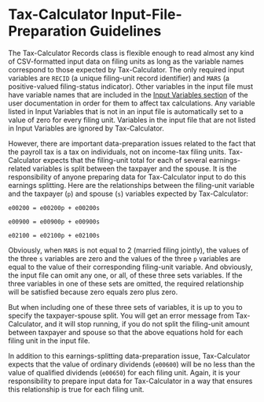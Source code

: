 # Tax-Calculator Input-File-Preparation Guidelines

The Tax-Calculator Records class is flexible enough to read almost any
kind of CSV-formatted input data on filing units as long as the
variable names correspond to those expected by Tax-Calculator.  The
only required input variables are `RECID` (a unique filing-unit record
identifier) and `MARS` (a positive-valued filing-status indicator).
Other variables in the input file must have variable names that are
included in the [Input Variables
section](https://open-source-economics.github.io/Tax-Calculator/index.html#input)
of the user documentation in order for them to affect tax
calculations.  Any variable listed in Input Variables that is not in
an input file is automatically set to a value of zero for every filing
unit.  Variables in the input file that are not listed in Input
Variables are ignored by Tax-Calculator.

However, there are important data-preparation issues related to the
fact that the payroll tax is a tax on individuals, not on income-tax
filing units.  Tax-Calculator expects that the filing-unit total for
each of several earnings-related variables is split between the
taxpayer and the spouse.  It is the responsibility of anyone preparing
data for Tax-Calculator input to do this earnings splitting.  Here are
the relationships between the filing-unit variable and the taxpayer
(`p`) and spouse (`s`) variables expected by Tax-Calculator:

```
e00200 = e00200p + e00200s

e00900 = e00900p + e00900s

e02100 = e02100p + e02100s
```

Obviously, when `MARS` is not equal to 2 (married filing jointly), the
values of the three `s` variables are zero and the values of the three
`p` variables are equal to the value of their corresponding
filing-unit variable.  And obviously, the input file can omit any one,
or all, of these three sets variables.  If the three variables in one
of these sets are omitted, the required relationship will be satisfied
because zero equals zero plus zero.

But when including one of these three sets of variables, it is up to you
to specify the taxpayer-spouse split.  You will get an error message
from Tax-Calculator, and it will stop running, if you do not split the
filing-unit amount between taxpayer and spouse so that the above equations
hold for each filing unit in the input file.

In addition to this earnings-splitting data-preparation issue,
Tax-Calculator expects that the value of ordinary dividends (`e00600`)
will be no less than the value of qualified dividends (`e00650`) for
each filing unit.  Again, it is your responsibility to prepare input
data for Tax-Calculator in a way that ensures this relationship is
true for each filing unit.
